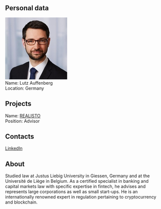 ## Personal data
![lutz auffenberg photo](photo/lutz_auffenberg.jpg)  
Name:   Lutz Auffenberg  
Location: Germany  
## Projects 
Name: [REALISTO](../projects/realisto.md)  
Position: Advisor   
## Contacts
[LinkedIn](https://www.linkedin.com/in/lutz-auffenberg-30480487/)      
## About
Studied law at Justus Liebig University in Giessen, Germany
and at the Université de Liège in Belgium. As a certified
specialist in banking and capital markets law with specific
expertise in fintech, he advises and represents large corporations
as well as small start-ups. He is an internationally
renowned expert in regulation pertaining to cryptocurrency
and blockchain. 

